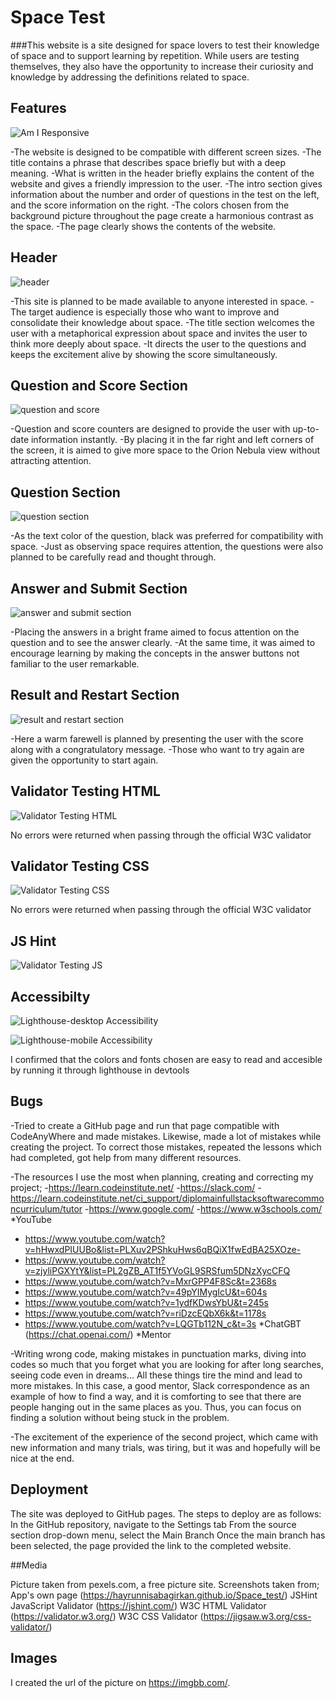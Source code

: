 # Space Test

###This website is a site designed for space lovers to test their knowledge of space and to support learning by repetition. While users are testing themselves, they also have the opportunity to increase their curiosity and knowledge by addressing the definitions related to space.

## Features

![Am I Responsive](/assets/images/1.Am-I-Responsive.png.png)

-The website is designed to be compatible with different screen sizes.
-The title contains a phrase that describes space briefly but with a deep meaning.
-What is written in the header briefly explains the content of the website and gives a friendly impression to the user.
-The intro section gives information about the number and order of questions in the test on the left, and the score information on the right.
-The colors chosen from the background picture throughout the page create a harmonious contrast as the space.
-The page clearly shows the contents of the website.

## Header

![header](/assets/images/2.header.png)

-This site is planned to be made available to anyone interested in space.
-The target audience is especially those who want to improve and consolidate their knowledge about space.
-The title section welcomes the user with a metaphorical expression about space and invites the user to think more deeply about space.
-It directs the user to the questions and keeps the excitement alive by showing the score simultaneously.


## Question and Score Section

![question and score](/assets/image/3.question-and-score.png)

-Question and score counters are designed to provide the user with up-to-date information instantly.
-By placing it in the far right and left corners of the screen, it is aimed to give more space to the Orion Nebula view without attracting attention.


## Question Section

![question section](/assets/images/4.question-section.png)

-As the text color of the question, black was preferred for compatibility with space.
-Just as observing space requires attention, the questions were also planned to be carefully read and thought through.


## Answer and Submit Section

![answer and submit section](/assets/images/5.answer-and-submit-section.png)

-Placing the answers in a bright frame aimed to focus attention on the question and to see the answer clearly.
-At the same time, it was aimed to encourage learning by making the concepts in the answer buttons not familiar to the user remarkable.


## Result and Restart Section

![result and restart section](/assets/images/6.result-and-restart-section.png)

-Here a warm farewell is planned by presenting the user with the score along with a congratulatory message.
-Those who want to try again are given the opportunity to start again.

## Validator Testing HTML

![Validator Testing HTML](/assets/images/W3C-HTML-Validator.png)

No errors were returned when passing through the official W3C validator

## Validator Testing CSS

![Validator Testing CSS](/assets/images/W3C-CSS-Validator-(Jigsaw).png)

No errors were returned when passing through the official W3C validator

## JS Hint

![Validator Testing JS](/assets/images/JSHint-JavaScript-Validator.png)

## Accessibilty

![Lighthouse-desktop Accessibility](/assets/images/7.Lighthouse-desktop.png)

![Lighthouse-mobile Accessibility](/assets/images/8.Lighthouse-mobile.png)

I confirmed that the colors and fonts chosen are easy to read and accesible by running it through lighthouse in devtools

## Bugs

-Tried to create a GitHub page and run that page compatible with CodeAnyWhere and made mistakes. Likewise, made a lot of mistakes while creating the project. To correct those mistakes, repeated the lessons which had completed, got help from many different resources.

-The resources I use the most when planning, creating and correcting my project;
  -https://learn.codeinstitute.net/
  -https://slack.com/
  -https://learn.codeinstitute.net/ci_support/diplomainfullstacksoftwarecommoncurriculum/tutor
  -https://www.google.com/
  -https://www.w3schools.com/
 *YouTube
  - https://www.youtube.com/watch?v=hHwxdPIUUBo&list=PLXuv2PShkuHws6qBQiX1fwEdBA25XOze-
  - https://www.youtube.com/watch?v=zjyliPGXYtY&list=PL2gZB_AT1f5YVoGL9SRSfum5DNzXycCFQ
  - https://www.youtube.com/watch?v=MxrGPP4F8Sc&t=2368s
  - https://www.youtube.com/watch?v=49pYIMygIcU&t=604s
  - https://www.youtube.com/watch?v=1ydfKDwsYbU&t=245s
  - https://www.youtube.com/watch?v=riDzcEQbX6k&t=1178s
  - https://www.youtube.com/watch?v=LQGTb112N_c&t=3s
 *ChatGBT (https://chat.openai.com/)
 *Mentor


-Writing wrong code, making mistakes in punctuation marks, diving into codes so much that you forget what you are looking for after long searches, seeing code even in dreams... All these things tire the mind and lead to more mistakes. In this case, a good mentor, Slack correspondence as an example of how to find a way, and it is comforting to see that there are people hanging out in the same places as you. Thus, you can focus on finding a solution without being stuck in the problem.

-The excitement of the experience of the second project, which came with new information and many trials, was tiring, but it was and hopefully will be nice at the end.


## Deployment

The site was deployed to GitHub pages. The steps to deploy are as follows:
In the GitHub repository, navigate to the Settings tab
From the source section drop-down menu, select the Main Branch
Once the main branch has been selected, the page provided the link to the completed website.

##Media

Picture taken from pexels.com, a free picture site.
Screenshots taken from;
App's own page (https://hayrunnisabagirkan.github.io/Space_test/)
JSHint JavaScript Validator (https://jshint.com/)
W3C HTML Validator (https://validator.w3.org/)
W3C CSS Validator (https://jigsaw.w3.org/css-validator/)

## Images

I created the url of the picture on https://imgbb.com/.

